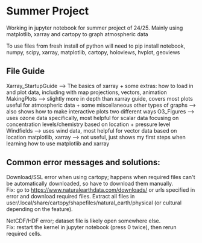 # Summer Project
Working in jupyter notebook for summer project of 24/25. Mainly using matplotlib, xarray and cartopy to graph atmospheric data  

To use files from fresh install of python will need to pip install notebook, numpy, scipy, xarray, matplotlib, cartopy, holoviews, hvplot, geoviews  

## File Guide
Xarray_StartupGuide --> The basics of xarray + some extras: how to load in and plot data, including with map projections, vectors, animation 
MakingPlots --> slightly more in depth than xarray guide, covers most plots useful for atmospheric data + some miscellaneous other types of graphs 
            --> also shows how to make interactive plots two different ways 
O3_Figures --> uses ozone data specifically, most helpful for scalar data focusing on concentration levels/chemistry based on location + pressure level 
Windfields --> uses wind data, most helpful for vector data based on location 
matplotlib, xarray --> not useful, just shows my first steps when learning how to use matplotlib and xarray 

## **Common error messages and solutions:**  

Download/SSL error when using cartopy; happens when required files can't be automatically downloaded, so have to download them manually.  
Fix: go to https://www.naturalearthdata.com/downloads/ or urls specified in error and download required files. Extract all files in user/.local/share/cartopy/shapefiles/natural_earth/physical (or cultural depending on the feature).

NetCDF/HDF error; dataset file is likely open somewhere else.  
Fix: restart the kernel in jupyter notebook (press 0 twice), then rerun required cells. 

